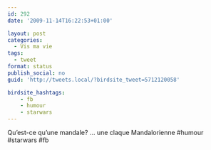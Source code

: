 ```yaml
---
id: 292
date: '2009-11-14T16:22:53+01:00'

layout: post
categories:
  - Vis ma vie
tags:
  - tweet
format: status
publish_social: no
guid: 'http://tweets.local/?birdsite_tweet=5712120058'

birdsite_hashtags:
    - fb
    - humour
    - starwars
---
```


Qu’est-ce qu’une mandale? … une claque Mandalorienne #humour #starwars #fb